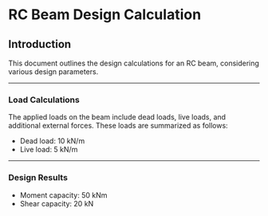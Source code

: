 # RC Beam Design Calculation

## Introduction

This document outlines the design calculations for an RC beam, considering various design parameters.

---

### Load Calculations

The applied loads on the beam include dead loads, live loads, and additional external forces. These loads are summarized as follows:

- Dead load: 10 kN/m
- Live load: 5 kN/m

---

### Design Results

- Moment capacity: 50 kNm
- Shear capacity: 20 kN
